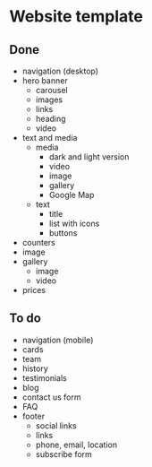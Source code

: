 # Website template

## Done
- navigation (desktop)
- hero banner
  - carousel
  - images
  - links
  - heading
  - video
- text and media
  - media
    - dark and light version
    - video
    - image
    - gallery
    - Google Map
  - text
    - title
    - list with icons
    - buttons
- counters
- image
- gallery
  - image
  - video
- prices

## To do

- navigation (mobile)
- cards
- team
- history
- testimonials
- blog
- contact us form
- FAQ
- footer
  - social links
  - links
  - phone, email, location
  - subscribe form
